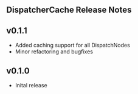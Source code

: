 ## DispatcherCache Release Notes

v0.1.1
------
 - Added caching support for all DispatchNodes
 - Minor refactoring and bugfixes

v0.1.0
------
 - Inital release
